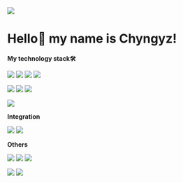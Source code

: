 <div align-center>
  <img src='https://steamuserimages-a.akamaihd.net/ugc/1011527815303113550/E0D41E6A8172398D61972B5B6F1FF09FA59BD32A/?imw=512&amp;&amp;ima=fit&amp;impolicy=Letterbox&amp;imcolor=%23000000&amp;letterbox=false'/>

 <h1>Hello👋 my name is Chyngyz!</h1>



  
 <p><strong>My technology stack🛠</strong></p>  <img src="https://img.shields.io/badge/HTML-black?style=for-the-badge&logo=HTML5&logoColor=ЦВЕТ ЛОГОТИПА"/> <img src="https://img.shields.io/badge/CSS-black?style=for-the-badge&logo=CSS3&logoColor=blue"/> <img src="https://img.shields.io/badge/JavaScript-black?style=for-the-badge&logo=JavaScript&logoColor=yellow"/> <img src="https://img.shields.io/badge/React-black?style=for-the-badge&logo=React&logoColor=blue"/> 
 
 <img src="https://img.shields.io/badge/Tailwind-black?style=for-the-badge&logo=Tailwind CSS&logoColor=blue"/> <img src="https://img.shields.io/badge/Sass-black?style=for-the-badge&logo=Sass&logoColor=#CC6699"/>
<img src="https://img.shields.io/badge/Redux Toolkit-black?style=for-the-badge&logo=Redux&logoColor=764ABC"/> 

  <img src="https://img.shields.io/badge/Visual Studio Code-black?style=for-the-badge&logo=&logoColor=blue"/>
  <p><strong>Integration</strong></p>  <a href='https://t.me/Chykyyyy'><img src="https://img.shields.io/badge/Telegram-black?style=for-the-badge&logo=Telegram&logoColor=ЦВЕТ ЛОГОТИПА"/></a>  <a href='https://steamcommunity.com/profiles/76561199712243874/'><img src="https://img.shields.io/badge/Steam-black?style=for-the-badge&logo=Steam&logoColor=blue"/></a>



<strong>Others</strong></p> <img src="https://img.shields.io/badge/Vercel-black?style=for-the-badge&logo=Vercel&logoColor=white"/>  <img src="https://img.shields.io/badge/Firebase-black?style=for-the-badge&logo=Firebase&logoColor=DD2C00"/>
<img src="https://img.shields.io/badge/Ant Design-black?style=for-the-badge&logo=Ant Design&logoColor=0170FE"/>

<img src="https://img.shields.io/badge/Git-black?style=for-the-badge&logo=git&logoColor=F05032"/> <img src="https://img.shields.io/badge/Github-black?style=for-the-badge&logo=github&logoColor="/>
</div>


